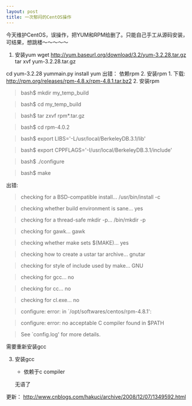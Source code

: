 ```yaml
---
layout: post
title: 一次郁闷的CentOS操作
---
```

今天维护CentOS，误操作，把YUM和RPM给删了。只能自己手工从源码安装，可结果，想跳楼～～～～～

1. 安装yum
wget http://yum.baseurl.org/download/3.2/yum-3.2.28.tar.gz
tar xvf yum-3.2.28.tar.gz

cd yum-3.2.28
yummain.py install yum
出错：
	依赖rpm
2. 安装rpm
	1. 下载: http://rpm.org/releases/rpm-4.8.x/rpm-4.8.1.tar.bz2
	2. 安装rpm
> bash$ mkdir my_temp_build

> bash$ cd my_temp_build

> bash$ tar zxvf rpm*.tar.gz

> bash$ cd rpm-4.0.2

> bash$ export LIBS='-L/usr/local/BerkeleyDB.3.1/lib'

> bash$ export CPPFLAGS='-I/usr/local/BerkeleyDB.3.1/include'

> bash$ ./configure

> bash$ make

出错:

> checking for a BSD-compatible install... /usr/bin/install -c

> checking whether build environment is sane... yes

> checking for a thread-safe mkdir -p... /bin/mkdir -p

> checking for gawk... gawk

> checking whether make sets $(MAKE)... yes

> checking how to create a ustar tar archive... gnutar

>checking for style of include used by make... GNU

> checking for gcc... no

> checking for cc... no

> checking for cl.exe... no

> configure: error: in `/opt/softwares/centos/rpm-4.8.1':

> configure: error: no acceptable C compiler found in $PATH

> See `config.log' for more details.

需要重新安装gcc


3. 安装gcc

	- 依赖于c compiler

	无语了

更新： http://www.cnblogs.com/hakuci/archive/2008/12/07/1349592.html